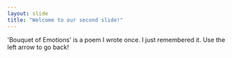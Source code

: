 ```yaml
---
layout: slide
title: "Welcome to our second slide!"
---
```

'Bouquet of Emotions' is a poem I wrote once. I just remembered it.
Use the left arrow to go back!
